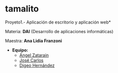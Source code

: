 # tamalito
Proyeto1.- Aplicación de escritorio y aplicación web*

Materia: **DAI** (Desarrollo de aplicaciones informáticas) 

Maestra: **Ana Lidia Franzoni** 

* **Equipo:**
    * [Ángel Zatarain](https://github.com/angelzatarain)
    * [José Carlos]()
    * [Digeo Hernández](https://github.com/DiegoHuesos)
